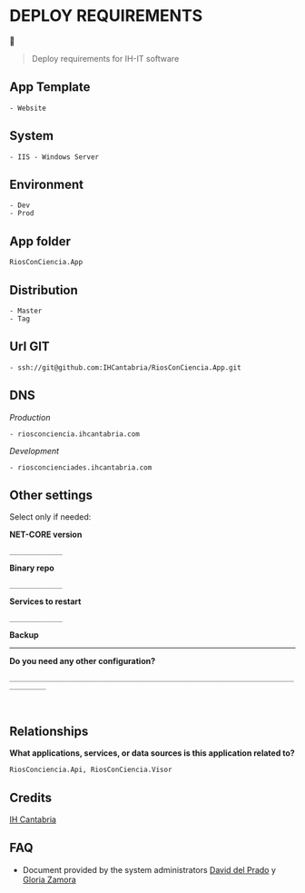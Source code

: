 # DEPLOY REQUIREMENTS

🚀
<br>

> Deploy requirements for IH-IT software
> <br>

## App Template

    - Website

## System

    - IIS - Windows Server

## Environment

    - Dev
    - Prod

## App folder

`RiosConCiencia.App`

## Distribution

    - Master
    - Tag

## Url GIT

    - ssh://git@github.com:IHCantabria/RiosConCiencia.App.git

## DNS

_Production_

    - riosconciencia.ihcantabria.com

_Development_

    - riosconcienciades.ihcantabria.com

## Other settings

Select only if needed:

**NET-CORE version**

`_____________`

**Binary repo**

`_____________`

**Services to restart**

`_____________`

**Backup**

---

**Do you need any other configuration?**

`_______________________________________________________________________________`

<br>

## Relationships

**What applications, services, or data sources is this application related to?**

`RiosConciencia.Api, RiosConCiencia.Visor`

## Credits

[IH Cantabria](https://github.com/IHCantabria)

## FAQ

- Document provided by the system administrators [David del Prado](https://ihcantabria.com/directorio-personal/tecnologo/david-del-prado-secadas/) y [Gloria Zamora](https://ihcantabria.com/directorio-personal/tecnologo/gloria-zamora/)
